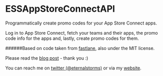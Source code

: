 # ESSAppStoreConnectAPI
Programmatically create promo codes for your App Store Connect apps.

Log in to App Store Connect, fetch your teams and their apps, the promo code info for the apps and, lastly, create promo codes for them.

######Based on code taken from [fastlane](https://github.com/fastlane/fastlane), also under the MIT license.

Please read the [blog post](https://blog.eternalstorms.at/2019/02/19/promocodespart1/) - thank you :)

You can reach me on [twitter (@eternalstorms)](https://twitter.com/eternalstorms) or via my [website](https://eternalstorms.at).
